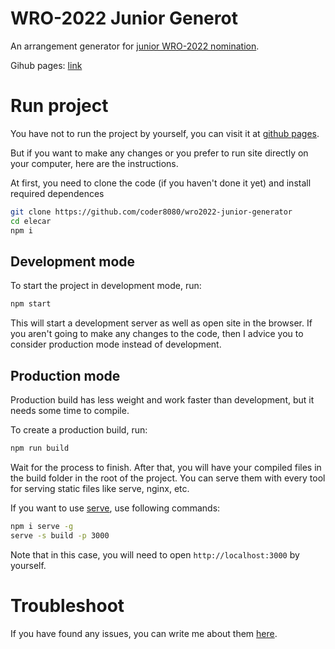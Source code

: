 # WRO-2022 Junior Generot

An arrangement generator for [junior WRO-2022 nomination](https://wro-association.org/competition/2022-season/#rules).

Gihub pages: [link](https://coder8080.github.io/wro2022-junior-generator/)

# Run project

You have not to run the project by yourself, you can visit it at
[github pages](https://coder8080.github.io/wro2022-junior-generator/).

But if you want to make any changes or you prefer to run site directly on
your computer, here are the instructions.

At first, you need to clone the code (if you haven't done it yet) and
install required dependences

```bash
git clone https://github.com/coder8080/wro2022-junior-generator
cd elecar
npm i
```

## Development mode

To start the project in development mode, run:

```bash
npm start
```

This will start a development server as well as open site in the browser.
If you aren't going to make any changes to the code, then I advice you to
consider production mode instead of development.

## Production mode

Production build has less weight and work faster than development, but it
needs some time to compile.

To create a production build, run:

```bash
npm run build
```

Wait for the process to finish. After that, you will have your compiled files
in the build folder in the root of the project. You can serve them with every
tool for serving static files like serve, nginx, etc.

If you want to use [serve](https://www.npmjs.com/package/serve), use following commands:

```bash
npm i serve -g
serve -s build -p 3000
```

Note that in this case, you will need to open `http://localhost:3000`
by yourself.

# Troubleshoot

If you have found any issues, you can write me about them [here](https://github.com/coder8080/wro2022-junior-generator/issues).
